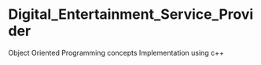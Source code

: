# Digital_Entertainment_Service_Provider
Object Oriented Programming concepts Implementation using  c++
